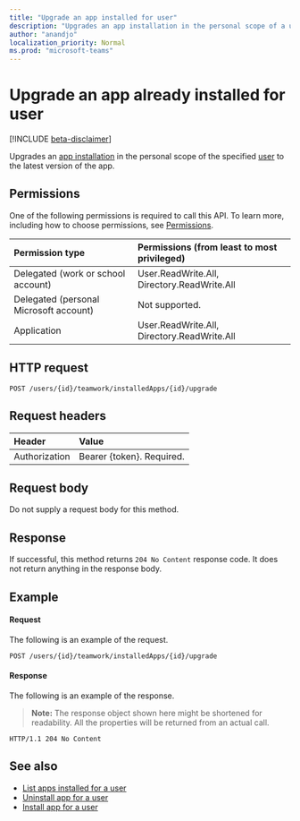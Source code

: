 ```yaml
---
title: "Upgrade an app installed for user"
description: "Upgrades an app installation in the personal scope of a user"
author: "anandjo"
localization_priority: Normal
ms.prod: "microsoft-teams"
---
```


# Upgrade an app already installed for user

[!INCLUDE [beta-disclaimer](../../includes/beta-disclaimer.md)]

Upgrades an [app installation](../resources/teamsappinstallation.md) in the personal scope of the specified [user](../resources/user.md)
to the latest version of the app.

## Permissions

One of the following permissions is required to call this API. To learn more, including how to choose permissions, see [Permissions](/graph/permissions-reference).

|Permission type      | Permissions (from least to most privileged)              |
|:--------------------|:---------------------------------------------------------|
|Delegated (work or school account) | User.ReadWrite.All, Directory.ReadWrite.All   |
|Delegated (personal Microsoft account) | Not supported.    |
|Application | User.ReadWrite.All, Directory.ReadWrite.All |

## HTTP request
<!-- { "blockType": "ignored" } -->
```http
POST /users/{id}/teamwork/installedApps/{id}/upgrade
```

## Request headers
| Header       | Value |
|:---------------|:--------|
| Authorization  | Bearer {token}. Required.  |

## Request body
Do not supply a request body for this method.

## Response

If successful, this method returns `204 No Content` response code. It does not return anything in the response body.

## Example

#### Request
The following is an example of the request.

```http
POST /users/{id}/teamwork/installedApps/{id}/upgrade
```
#### Response
The following is an example of the response. 

>**Note:** The response object shown here might be shortened for readability. All the properties will be returned from an actual call.
```http
HTTP/1.1 204 No Content
```
## See also

- [List apps installed for a user](../api/user-list-teamsappinstallation.md)
- [Uninstall app for a user](../api/user-delete-teamsappinstallation.md)
- [Install app for a user](../api/user-add-teamsappinstallation.md)
